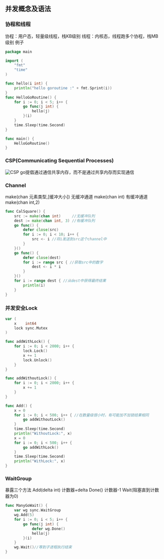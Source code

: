 
## 并发概念及语法
### 协程和线程
协程：用户态，轻量级线程，栈KB级别 
线程：内核态，线程跑多个协程，栈MB级别 
例子 
```go
package main

import (
	"fmt"
	"time"
)

func hello(i int) {
	println("hello goroutine :" + fmt.Sprint(i))
}
func HelloGoRoutine() {
	for i := 0; i < 5; i++ {
		go func(j int) {
			hello(j)
		}(i)
	}
	time.Sleep(time.Second)
}

func main() {
	HelloGoRoutine()
}

```
### CSP(Communicating Sequential Processes)
![CSP](/1dev/go/CSP.png "CSP")
go提倡通过通信共享内存，而不是通过共享内存而实现通信 

### Channel
make(chan 元素类型,[缓冲大小]) 
无缓冲通道 make(chan int) 
有缓冲通道 make(chan int,2) 
```go
func CalSquare() {
	src := make(chan int)     //无缓冲队列
	dest := make(chan int, 3) //有缓冲队列
	go func() {
		defer close(src)
		for i := 0; i < 10; i++ {
			src <- i //将i发送到src这个channel中
		}
	}()
	go func() {
		defer close(dest)
		for i := range src { //获取src中的数字
			dest <- i * i
		}
	}()
	for i := range dest { //从dest中获得最终结果
		println(i)
	}
}
```

### 并发安全Lock
```go
var (
	x    int64
	lock sync.Mutex
)

func addWithLock() {
	for i := 0; i < 2000; i++ {
		lock.Lock()
		x += 1
		lock.Unlock()
	}
}

func addWithoutLock() {
	for i := 0; i < 2000; i++ {
		x += 1
	}
}

func Add() {
	x = 0
	for i := 0; i < 500; i++ { //在数量级很小时，有可能加不加锁结果相同
		go addWithoutLock()
	}
	time.Sleep(time.Second)
	println("WithoutLock:", x)
	x = 0
	for i := 0; i < 500; i++ {
		go addWithLock()
	}
	time.Sleep(time.Second)
	println("WithLock:", x)
}
```

### WaitGroup
暴露三个方法 
Add(delta int) 计数器+delta 
Done() 计数器-1 
Wait(阻塞直到计数器为0) 
```go
func ManyGoWait() {
	var wg sync.WaitGroup
	wg.Add(5)
	for i := 0; i < 5; i++ {
		go func(j int) {
			defer wg.Done()
			hello(j)
		}(i)
	}
	wg.Wait()//等到子进程执行结束
}
```